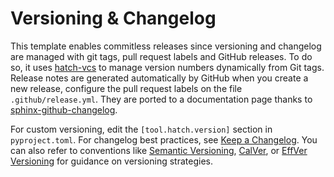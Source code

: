 # Versioning & Changelog

This template enables commitless releases since versioning and changelog are managed with git tags, pull request labels and GitHub releases.
To do so, it uses [hatch-vcs](https://github.com/ofek/hatch-vcs) to manage version numbers dynamically from Git tags.
Release notes are generated automatically by GitHub when you create a new release, configure the pull request labels on the file `.github/release.yml`.
They are ported to a documentation page thanks to [sphinx-github-changelog](https://github.com/ewjoachim/sphinx-github-changelog).

For custom versioning, edit the `[tool.hatch.version]` section in `pyproject.toml`. For changelog best practices, see [Keep a Changelog](https://keepachangelog.com/en/1.0.0/). You can also refer to conventions like [Semantic Versioning](https://semver.org/), [CalVer](https://calver.org/), or [EffVer Versioning](https://jacobtomlinson.dev/effver) for guidance on versioning strategies.
